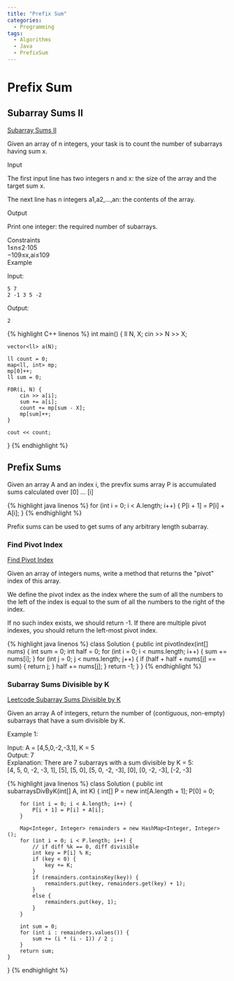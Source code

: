 ```yaml
---
title: "Prefix Sum"
categories:
  - Programming
tags:
  - Algorithms
  - Java
  - PrefixSum
---
```

# Prefix Sum

## Subarray Sums II

[Subarray Sums II](https://cses.fi/problemset/task/1661)

Given an array of n integers, your task is to count the number of subarrays having sum x.  

Input  

The first input line has two integers n and x: the size of the array and the target sum x.  

The next line has n integers a1,a2,…,an: the contents of the array.  

Output  

Print one integer: the required number of subarrays.  

Constraints  
1≤n≤2⋅105  
−109≤x,ai≤109  
Example  

Input:
```
5 7
2 -1 3 5 -2
```
Output:
```
2
```
{% highlight C++ linenos %}
int main() {
    ll N, X;
    cin >> N >> X;

    vector<ll> a(N);

    ll count = 0;
    map<ll, int> mp;
    mp[0]++;
    ll sum = 0;

    F0R(i, N) {
        cin >> a[i];
        sum += a[i];
        count += mp[sum - X];
        mp[sum]++;
    }

    cout << count;
}
{% endhighlight %}



## Prefix Sums

Given an array A and an index i, the prevfix sums array  P is accumulated sums calculated over [0] ... [i]

{% highlight java linenos %}
for (int i = 0; i < A.length; i++) {
    P[i + 1] = P[i] + A[i];
}
{% endhighlight %}


Prefix sums can be used to get sums of any arbitrary length subarray.

### Find Pivot Index

[Find Pivot Index](https://leetcode.com/problems/find-pivot-index/)  

Given an array of integers nums, write a method that returns the "pivot" index of this array.

We define the pivot index as the index where the sum of all the numbers to the left of the index is equal to the sum of all the numbers to the right of the index.

If no such index exists, we should return -1. If there are multiple pivot indexes, you should return the left-most pivot index.


{% highlight java linenos %}
class Solution {
    public int pivotIndex(int[] nums) {
        int sum = 0;
        int half = 0;
        for (int i = 0; i < nums.length; i++) {
            sum += nums[i];
        }
        for (int j = 0; j < nums.length; j++) {
            if (half + half + nums[j] == sum) {
                return j;
            }
            half += nums[j];
        }
        return -1;
    }
}
{% endhighlight %}



### Subarray Sums Divisible by K

[Leetcode  Subarray Sums Divisible by K](https://leetcode.com/problems/subarray-sums-divisible-by-k/)  

Given an array A of integers, return the number of (contiguous, non-empty) subarrays that have a sum divisible by K.  



Example 1:  

Input: A = [4,5,0,-2,-3,1], K = 5  
Output: 7  
Explanation: There are 7 subarrays with a sum divisible by K = 5:  
[4, 5, 0, -2, -3, 1], [5], [5, 0], [5, 0, -2, -3], [0], [0, -2, -3], [-2, -3]  


{% highlight java linenos %}
class Solution {
    public int subarraysDivByK(int[] A, int K) {
        int[] P = new int[A.length + 1];
        P[0] = 0;

        for (int i = 0; i < A.length; i++) {
            P[i + 1] = P[i] + A[i];
        }

        Map<Integer, Integer> remainders = new HashMap<Integer, Integer>();
        for (int i = 0; i < P.length; i++) {
            // if diff %k == 0, diff divisible
            int key = P[i] % K;
            if (key < 0) {
                key += K;
            }
            if (remainders.containsKey(key)) {
                remainders.put(key, remainders.get(key) + 1);
            }
            else {
                remainders.put(key, 1);
            }
        }

        int sum = 0;
        for (int i : remainders.values()) {
            sum += (i * (i - 1)) / 2 ;
        }
        return sum;
    }
}
{% endhighlight %}

